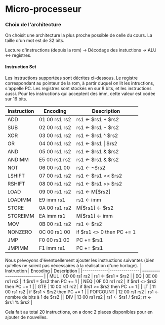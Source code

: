 # Micro-processeur
### Choix de l'architecture

On choisit une architecture la plus proche possible de celle du cours. La taille d'un mot est de 32 bits.



Lecture d'instructions (depuis la rom) -> Décodage des instuctions -> ALU <-> registres.


#### Instruction Set
Les instructions supportées sont décrites ci-dessous. 
Le registre correspondant au pointeur de la rom, à partir duquel on lit les intructions, s'appelle PC. Les registres sont stockés en sur 8 bits, et les instructions aussi. Pour les instructions qui acceptent des imm, cette valeur est codée sur 16 bits.

| Instruction | Encoding | Description |
|------------ | -------- | ----|
| ADD         | 01 00 rs1 rs2 |  rs1 <- \$rs1 + \$rs2  |
| SUB         | 02 00 rs1 rs2 |  rs1 <- \$rs1 - \$rs2  |
| XOR         | 03 00 rs1 rs2 |  rs1 <- \$rs1 ^ \$rs2  |
| OR          | 04 00 rs1 rs2 |  rs1 <- \$rs1 \| \$rs2 |
| AND         | 05 00 rs1 rs2 |  rs1 <- \$rs1 & \$rs2  |
| ANDIMM      | E5 00 rs1 rs2 |  rs1 <- \$rs1 & \$rs2  |
| NOT         | 06 00 rs1 00  |  rs1 <- ~\$rs2         |
| LSHIFT      | 07 00 rs1 rs2 |  rs1 <- \$rs1 << \$rs2 |
| RSHIFT      | 08 00 rs1 rs2 |  rs1 <- \$rs1 >> \$rs2 |
| LOAD        | 09 00 rs1 rs2 |  rs1 <- M[\$rs2]       |
| LOADIMM     | E9 imm rs1    |  rs1 <- imm            |
| STORE       | 0A 00 rs1 rs2 |  M[\$rs1] <- \$rs2     |
| STOREIMM    | EA imm rs1    |  M[\$rs1] <- imm       |
| MOV         | 0B 00 rs1 rs2 |  rs1 <- \$rs2          |
| NONZERO     | 0C 00 rs1 00  |  if \$rs1 <> 0 then PC += 1  |
| JMP         | F0 00 rs1 00  |  PC += \$rs1           |
| JMPIMM      | F1 imm rs1    |  PC += \$rs1           |


Nous prévoyons d'éventuellement ajouter les instructions suivantes (bien qu'elles ne soient pas nécessaires à la réalisation d'une horloge).
| Instruction | Encoding      | Description                  | 
|-------------|---------------| ---------------------------- |
| MUL         | 0D 00 rs1 rs2 |  rs1 <- \$rs1 * \$rs2 |
| EQ          | 0E 00 rs1 rs2 |  if \$rs1 = \$rs2 then PC += 1  |
| NEQ         | 0F 00 rs1 rs2 |  if \$rs1 <> \$rs2 then PC += 1  |
| GTE         | 10 00 rs1 rs2 |  if \$rs1 >= \$rs2 then PC += 1  |
| LT          | 11 00 rs1 rs2 |  if \$rs1 < \$rs2 then PC += 1  |
| POPCOUNT    | 12 00 rs1 rs2 |  rs1 <- nombre de bits à 1 de $rs2  |
| DIV         | 13 00 rs1 rs2 |  rs1 <- \$rs1 / \$rs2; rr <- \$rs1 % \$rs2 |



Cela fait au total 20 instructions, on a donc 2 places disponibles pour en ajouter de nouvelles.

